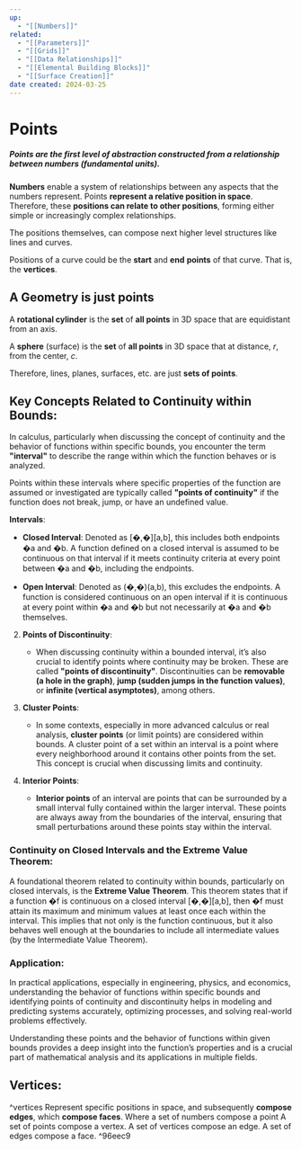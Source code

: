 ```yaml
---
up:
  - "[[Numbers]]"
related:
  - "[[Parameters]]"
  - "[[Grids]]"
  - "[[Data Relationships]]"
  - "[[Elemental Building Blocks]]"
  - "[[Surface Creation]]"
date created: 2024-03-25
---
```

# Points

##### Points are the **first level of abstraction** constructed from a **relationship between numbers** (fundamental units).

**Numbers** enable a system of relationships between any aspects that the numbers represent.
Points **represent a relative position in space**. 
Therefore, these **positions can relate to other positions**, forming either simple or increasingly complex relationships. 

The positions themselves, can compose next higher level structures like lines and curves.

Positions of a curve could be the **start** and **end** **points** of that curve. 
That is, the **vertices**. 

## A Geometry is just points
A **rotational cylinder** is the **set** of **all points** in 3D space that are equidistant from an axis. 

A **sphere** (surface) is the **set** of **all points** in 3D space that at distance, *r*, from the center, *c*. 

Therefore, lines, planes, surfaces, etc. are just **sets of points**.

## Key Concepts Related to Continuity within Bounds:
In calculus, particularly when discussing the concept of continuity and the behavior of functions within specific bounds, you encounter the term **"interval"** to describe the range within which the function behaves or is analyzed. 

Points within these intervals where specific properties of the function are assumed or investigated are typically called **"points of continuity"** if the function does not break, jump, or have an undefined value.

**Intervals**:

- **Closed Interval**: Denoted as [�,�][a,b], this includes both endpoints �a and �b. A function defined on a closed interval is assumed to be continuous on that interval if it meets continuity criteria at every point between �a and �b, including the endpoints.

- **Open Interval**: Denoted as (�,�)(a,b), this excludes the endpoints. A function is considered continuous on an open interval if it is continuous at every point within �a and �b but not necessarily at �a and �b themselves.
2. **Points of Discontinuity**:
    
    - When discussing continuity within a bounded interval, it’s also crucial to identify points where continuity may be broken. These are called **"points of discontinuity"**. Discontinuities can be **removable (a hole in the graph)**, **jump (sudden jumps in the function values)**, or **infinite (vertical asymptotes)**, among others.
3. **Cluster Points**:
    
    - In some contexts, especially in more advanced calculus or real analysis, **cluster points** (or limit points) are considered within bounds. A cluster point of a set within an interval is a point where every neighborhood around it contains other points from the set. This concept is crucial when discussing limits and continuity.
4. **Interior Points**:
    
    - **Interior points** of an interval are points that can be surrounded by a small interval fully contained within the larger interval. These points are always away from the boundaries of the interval, ensuring that small perturbations around these points stay within the interval.

### Continuity on Closed Intervals and the Extreme Value Theorem:

A foundational theorem related to continuity within bounds, particularly on closed intervals, is the **Extreme Value Theorem**. This theorem states that if a function �f is continuous on a closed interval [�,�][a,b], then �f must attain its maximum and minimum values at least once each within the interval. This implies that not only is the function continuous, but it also behaves well enough at the boundaries to include all intermediate values (by the Intermediate Value Theorem).

### Application:

In practical applications, especially in engineering, physics, and economics, understanding the behavior of functions within specific bounds and identifying points of continuity and discontinuity helps in modeling and predicting systems accurately, optimizing processes, and solving real-world problems effectively.

Understanding these points and the behavior of functions within given bounds provides a deep insight into the function’s properties and is a crucial part of mathematical analysis and its applications in multiple fields.
## **Vertices**:
^vertices
Represent specific positions in space, and subsequently **compose edges**, which **compose faces**.
	Where a set of numbers compose a point
	A set of points compose a vertex.
	A set of vertices compose an edge.
	A set of edges compose a face.  ^96eec9
	




